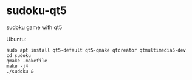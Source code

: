 # sudoku-qt5
sudoku game with qt5

Ubuntu:

```
sudo apt install qt5-default qt5-qmake qtcreator qtmultimedia5-dev
cd sudoku
qmake -makefile
make -j4 
./sudoku &
```
